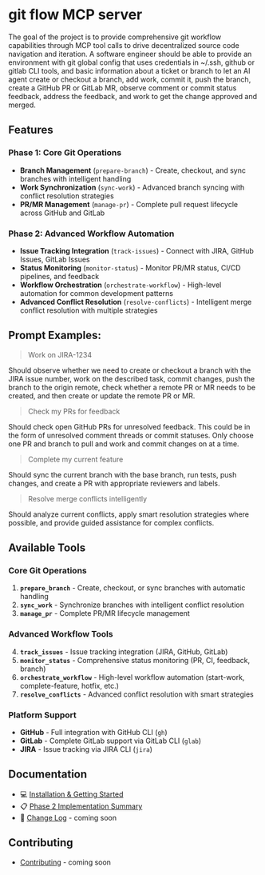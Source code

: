 # git flow MCP server

The goal of the project is to provide comprehensive git workflow capabilities through MCP tool calls to drive
decentralized source code navigation and iteration. A software engineer should be able to provide an environment with
git global config that uses credentials in ~/.ssh, github or gitlab CLI tools, and basic information about a ticket or
branch to let an AI agent create or checkout a branch, add work, commit it, push the branch, create a GitHub PR or
GitLab MR, observe comment or commit status feedback, address the feedback, and work to get the change approved and
merged.

## Features

### Phase 1: Core Git Operations

- **Branch Management** (`prepare-branch`) - Create, checkout, and sync branches with intelligent handling
- **Work Synchronization** (`sync-work`) - Advanced branch syncing with conflict resolution strategies
- **PR/MR Management** (`manage-pr`) - Complete pull request lifecycle across GitHub and GitLab

### Phase 2: Advanced Workflow Automation

- **Issue Tracking Integration** (`track-issues`) - Connect with JIRA, GitHub Issues, GitLab Issues
- **Status Monitoring** (`monitor-status`) - Monitor PR/MR status, CI/CD pipelines, and feedback
- **Workflow Orchestration** (`orchestrate-workflow`) - High-level automation for common development patterns
- **Advanced Conflict Resolution** (`resolve-conflicts`) - Intelligent merge conflict resolution with multiple
  strategies

## Prompt Examples:

> Work on JIRA-1234

Should observe whether we need to create or checkout a branch with the JIRA issue number, work on the described task,
commit changes, push the branch to the origin remote, check whether a remote PR or MR needs to be created, and then
create or update the remote PR or MR.

> Check my PRs for feedback

Should check open GitHub PRs for unresolved feedback. This could be in the form of unresolved comment threads or commit
statuses. Only choose one PR and branch to pull and work and commit changes on at a time.

> Complete my current feature

Should sync the current branch with the base branch, run tests, push changes, and create a PR with appropriate reviewers
and labels.

> Resolve merge conflicts intelligently

Should analyze current conflicts, apply smart resolution strategies where possible, and provide guided assistance for
complex conflicts.

## Available Tools

### Core Git Operations

1. **`prepare_branch`** - Create, checkout, or sync branches with automatic handling
2. **`sync_work`** - Synchronize branches with intelligent conflict resolution
3. **`manage_pr`** - Complete PR/MR lifecycle management

### Advanced Workflow Tools

4. **`track_issues`** - Issue tracking integration (JIRA, GitHub, GitLab)
5. **`monitor_status`** - Comprehensive status monitoring (PR, CI, feedback, branch)
6. **`orchestrate_workflow`** - High-level workflow automation (start-work, complete-feature, hotfix, etc.)
7. **`resolve_conflicts`** - Advanced conflict resolution with smart strategies

### Platform Support

- **GitHub** - Full integration with GitHub CLI (`gh`)
- **GitLab** - Complete GitLab support via GitLab CLI (`glab`)
- **JIRA** - Issue tracking via JIRA CLI (`jira`)

## Documentation

- 💻 [Installation & Getting Started](docs/installation.md)
- 📋 [Phase 2 Implementation Summary](docs/phase2-summary.md)
- 📝 [Change Log](CHANGELOG.md) - coming soon

## Contributing

- [Contributing](.github/CONTRIBUTING.md) - coming soon
